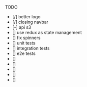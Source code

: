 TODO
- [/] better logo
- [/] closing navbar
- [-] api s3 
- [] use redux as state management
- [] fix spinners
- [] unit tests
- [] integration tests
- [] e2e tests
- [] 
- [] 
- [] 
- [] 
- [] 